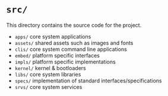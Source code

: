 # `src/`

This directory contains the source code for the project.

 - `apps/`  core system applications
 - `assets/` shared assets such as images and fonts
 - `clis/` core system command line applications
 - `embed/` platform specific interfaces
 - `impls/` platform specific implementations
 - `kernel/` kernel & bootloaders
 - `libs/` core system libraries
 - `specs/` implementation of standard interfaces/specifications
 - `srvs/` core system services
